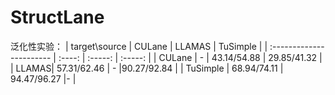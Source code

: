 # StructLane

泛化性实验：
| target\source           | CULane   | LLAMAS    | TuSimple    |
| :----------------------- | :----: | :-----: | :-----: | 
| CULane | -  | 43.14/54.88   | 29.85/41.32 |
| LLAMAS| 57.31/62.46  | -  |90.27/92.84 |
| TuSimple | 68.94/74.11  | 94.47/96.27  |- |


